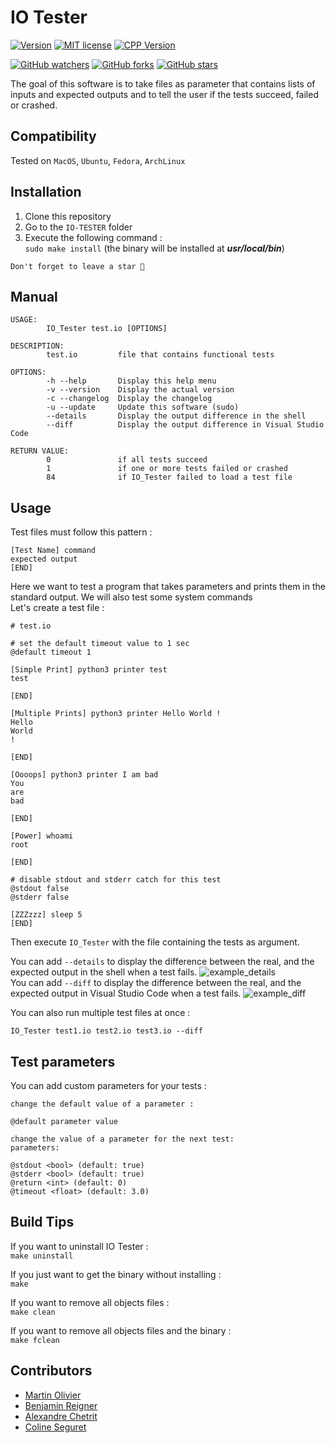 # IO Tester
[![Version](https://img.shields.io/badge/IO_Tester-v1.8.0-blue.svg)](https://github.com/tocola/IO-TESTER/releases/tag/v1.8.0)
[![MIT license](https://img.shields.io/badge/License-MIT-orange.svg)](https://github.com/tocola/IO-TESTER/blob/main/LICENSE)
[![CPP Version](https://img.shields.io/badge/C++-17-darkgreen.svg)](https://isocpp.org/)

[![GitHub watchers](https://img.shields.io/github/watchers/tocola/IO-TESTER?style=social)](https://github.com/tocola/IO-TESTER/watchers/)
[![GitHub forks](https://img.shields.io/github/forks/tocola/IO-TESTER?style=social)](https://github.com/tocola/IO-TESTER/network/members/)
[![GitHub stars](https://img.shields.io/github/stars/tocola/IO-TESTER?style=social)](https://github.com/tocola/IO-TESTER/stargazers/)

The goal of this software is to take files as parameter that contains lists of inputs and expected outputs and to tell the user if the tests succeed, failed or crashed.

## Compatibility
Tested on `MacOS`, `Ubuntu`, `Fedora`, `ArchLinux`

## Installation

1. Clone this repository
2. Go to the `IO-TESTER` folder
3. Execute the following command :  
   `sudo make install` (the binary will be installed at ***usr/local/bin***)

`Don't forget to leave a star 🌟`

## Manual

```
USAGE:
        IO_Tester test.io [OPTIONS]

DESCRIPTION:
        test.io         file that contains functional tests

OPTIONS:
        -h --help       Display this help menu
        -v --version    Display the actual version
        -c --changelog  Display the changelog
        -u --update     Update this software (sudo)
        --details       Display the output difference in the shell
        --diff          Display the output difference in Visual Studio Code

RETURN VALUE:
        0               if all tests succeed
        1               if one or more tests failed or crashed
        84              if IO_Tester failed to load a test file
```

## Usage

Test files must follow this pattern :
```
[Test Name] command
expected output
[END]
```

Here we want to test a program that takes parameters and prints them in the standard output. We will also test some system commands  
Let's create a test file :

```
# test.io

# set the default timeout value to 1 sec
@default timeout 1

[Simple Print] python3 printer test
test

[END]

[Multiple Prints] python3 printer Hello World !
Hello
World
!

[END]

[Oooops] python3 printer I am bad
You
are
bad

[END]

[Power] whoami
root

[END]

# disable stdout and stderr catch for this test
@stdout false
@stderr false

[ZZZzzz] sleep 5
[END]
```

Then execute `IO_Tester` with the file containing the tests as argument.

You can add `--details` to display the difference between the real, and the expected output in the shell when a test fails.
![example_details](https://github.com/tocola/IO-TESTER/blob/main/.github/example_details.png?raw=true)   
You can add `--diff` to display the difference between the real, and the expected output in Visual Studio Code when a test fails.
![example_diff](https://github.com/tocola/IO-TESTER/blob/main/.github/example_diff.png?raw=true)   

You can also run multiple test files at once :
```
IO_Tester test1.io test2.io test3.io --diff
```

## Test parameters
You can add custom parameters for your tests :
```
change the default value of a parameter :

@default parameter value

change the value of a parameter for the next test:
parameters:

@stdout <bool> (default: true)
@stderr <bool> (default: true)
@return <int> (default: 0)
@timeout <float> (default: 3.0)
```

## Build Tips
If you want to uninstall IO Tester :  
`make uninstall`  

If you just want to get the binary without installing :  
`make`  

If you want to remove all objects files :  
`make clean`  

If you want to remove all objects files and the binary :  
`make fclean`  

## Contributors

 - [Martin Olivier](https://github.com/tocola)
 - [Benjamin Reigner](https://github.com/Breigner01)
 - [Alexandre Chetrit](https://github.com/chetrit)
 - [Coline Seguret](https://github.com/Cleopha)
